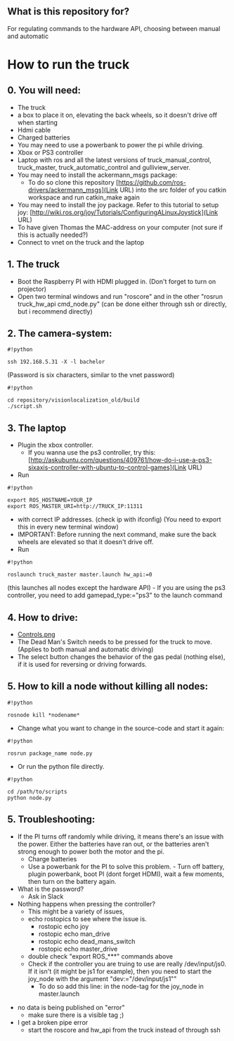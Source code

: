 ## What is this repository for? ##
For regulating commands to the hardware API, choosing between manual and automatic

# How to run the truck #
## 0. You will need: ##
   * The truck
   * a box to place it on, elevating the back wheels, so it doesn't drive off when starting
   * Hdmi cable
   * Charged batteries
   * You may need to use a powerbank to power the pi while driving.
   * Xbox or PS3 controller
   * Laptop with ros and all the latest versions of truck_manual_control, truck_master, truck_automatic_control and gulliview_server.
   * You may need to install the ackermann_msgs package: 
      - To do so clone this repository [https://github.com/ros-drivers/ackermann_msgs](Link URL) into the src folder of you catkin workspace and run catkin_make again
   * You may need to install the joy package. Refer to this tutorial to setup joy: [http://wiki.ros.org/joy/Tutorials/ConfiguringALinuxJoystick](Link URL)
   * To have given Thomas the MAC-address on your computer (not sure if this is actually needed?)
   * Connect to vnet on the truck and the laptop

## 1. The truck ##
   * Boot the Raspberry PI with HDMI plugged in. (Don't forget to turn on projector)
   * Open two terminal windows and run "roscore" and in the other "rosrun truck_hw_api cmd_node.py" (can be done either through ssh or directly, but i recommend directly)
   
## 2. The camera-system: ##
    
```
#!python

ssh 192.168.5.31 -X -l bachelor
```
 (Password is six characters, similar to the vnet password)
    
```
#!python

cd repository/visionlocalization_old/build
./script.sh
```

    
   
## 3. The laptop ##
   * Plugin the xbox controller.
      - If you wanna use the ps3 controller, try this: [http://askubuntu.com/questions/409761/how-do-i-use-a-ps3-sixaxis-controller-with-ubuntu-to-control-games](Link URL)
   * Run 
```
#!python

export ROS_HOSTNAME=YOUR_IP
export ROS_MASTER_URI=http://TRUCK_IP:11311
```
* with correct IP addresses. (check ip with ifconfig) (You need to export this in every new terminal window)
* IMPORTANT: Before running the next command, make sure the back wheels are elevated so that it doesn't drive off.
* Run 

```
#!python

roslaunch truck_master master.launch hw_api:=0
```
 (this launches all nodes except the hardware API)
      - If you are using the ps3 controller, you need to add gamepad_type:="ps3" to the launch command
   
## 4. How to drive: ##
   - [Controls.png](https://bitbucket.org/repo/nqxL85/images/3204438201-Untitled.png)
   - The Dead Man's Switch needs to be pressed for the truck to move. (Applies to both manual and automatic driving)
   - The select button changes the behavior of the gas pedal (nothing else), if it is used for reversing or driving forwards.

## 5. How to kill a node without killing all nodes: ##
    
```
#!python

rosnode kill *nodename*
```

* Change what you want to change in the source-code and start it again:

```
#!python

rosrun package_name node.py
```
 
* Or run the python file directly.

```
#!python

cd /path/to/scripts
python node.py
```
## 5. Troubleshooting:  
   *  If the PI turns off randomly while driving, it means there's an issue with the power. Either the batteries have ran out, or the batteries aren't strong enough to power both the     motor and the pi.
       - Charge batteries
       - Use a powerbank for the PI to solve this problem.
             - Turn off battery, plugin powerbank, boot PI (dont forget HDMI), wait a few moments, then turn on the battery again.
   * What is the password?
      - Ask in Slack
   * Nothing happens when pressing the controller?
       - This might be a variety of issues, 
       - echo rostopics to see where the issue is.
           - rostopic echo joy
           - rostopic echo man_drive
           - rostopic echo dead_mans_switch
           - rostopic echo master_drive
       - double check "export ROS_***" commands above
       - Check if the controller you are truing to use are really /dev/input/js0. If it isn't (it might be js1 for example), 
         then you need to start the joy_node with the argument "dev:="/dev/input/js1""
         - To do so add this line:
             <param name="dev" type="string" value="/dev/input/js1" />
            in the node-tag for the joy_node in master.launch
   - no data is being published on "error"
      - make sure there is a visible tag ;)
   - I get a broken pipe error
      - start the roscore and hw_api from the truck instead of through ssh